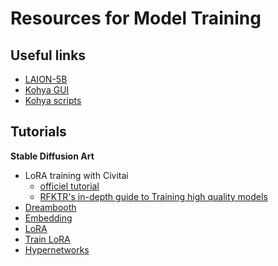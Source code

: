 # Resources for Model Training

## Useful links

- [LAION-5B](https://laion.ai/blog/laion-5b/)
- [Kohya GUI](https://github.com/bmaltais/kohya_ss)
- [Kohya scripts](https://github.com/kohya-ss/sd-scripts)

## Tutorials

**Stable Diffusion Art**

- LoRA training with Civitai
  - [officiel tutorial](https://education.civitai.com/using-civitai-the-on-site-lora-trainer/)
  - [RFKTR's in-depth guide to Training high quality models](https://civitai.com/articles/397/rfktrs-in-depth-guide-to-training-high-quality-models)
- [Dreambooth](https://stable-diffusion-art.com/dreambooth/)
- [Embedding](https://stable-diffusion-art.com/embedding/)
- [LoRA](https://stable-diffusion-art.com/lora/)
- [Train LoRA](https://stable-diffusion-art.com/train-lora/)
- [Hypernetworks](https://stable-diffusion-art.com/hypernetwork/)
